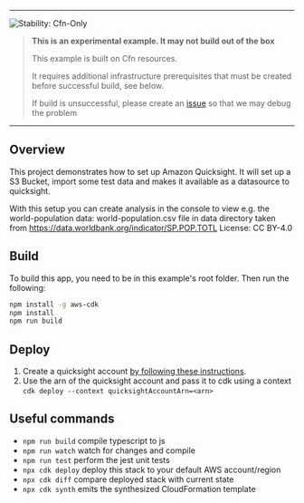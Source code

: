 <!--BEGIN STABILITY BANNER-->
---

![Stability: Cfn-Only](https://img.shields.io/badge/stability-Cfn--Only-important.svg?style=for-the-badge)

> **This is an experimental example. It may not build out of the box**
>
> This example is built on Cfn resources.
>
> It requires additional infrastructure prerequisites that must be created before successful build, see below.
>
> If build is unsuccessful, please create an [issue](https://github.com/aws-samples/aws-cdk-examples/issues/new) so that we may debug the problem
---
<!--END STABILITY BANNER-->

## Overview

This project demonstrates how to set up Amazon Quicksight. It will set up a S3 Bucket, import some test data and makes it available as a datasource to quicksight.

With this setup you can create analysis in the console to view e.g. the world-population data:
world-population.csv file in data directory taken from https://data.worldbank.org/indicator/SP.POP.TOTL
License: CC BY-4.0

## Build
 
To build this app, you need to be in this example's root folder. Then run the following:
 
```bash
npm install -g aws-cdk
npm install
npm run build
```

## Deploy

1. Create a quicksight account [by following these instructions](https://docs.aws.amazon.com/quicksight/latest/user/signing-up.html).
2. Use the arn of the quicksight account and pass it to cdk using a context `cdk deploy --context quicksightAccountArn=<arn>`

## Useful commands

* `npm run build`   compile typescript to js
* `npm run watch`   watch for changes and compile
* `npm run test`    perform the jest unit tests
* `npx cdk deploy`  deploy this stack to your default AWS account/region
* `npx cdk diff`    compare deployed stack with current state
* `npx cdk synth`   emits the synthesized CloudFormation template
